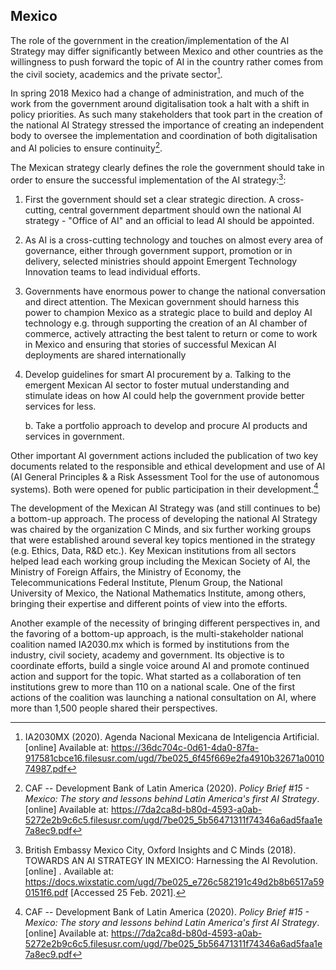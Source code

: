 ## Mexico

The role of the government in the creation/implementation of the AI Strategy may differ significantly between Mexico and other countries as the willingness to push forward the topic of AI in the country rather comes from the civil society, academics and the private sector[^43].

In spring 2018 Mexico had a change of administration, and much of the work from the government around digitalisation took a halt with a shift in policy priorities. As such many stakeholders that took part in the creation of the national AI Strategy stressed the importance of creating an independent body to oversee the implementation and coordination of both digitalisation and AI policies to ensure continuity[^44].

The Mexican strategy clearly defines the role the government should take in order to ensure the successful implementation of the AI strategy:[^45]: 

1.  First the government should set a clear strategic direction. A cross-cutting, central government department should own the national AI strategy - "Office of AI" and an official to lead AI should be appointed.
2.  As AI is a cross-cutting technology and touches on almost every area of governance, either through government support, promotion or in delivery, selected ministries should appoint Emergent Technology Innovation teams to lead individual efforts.
3.  Governments have enormous power to change the national conversation and direct attention. The Mexican government should harness this power to champion Mexico as a strategic place to build and deploy AI technology e.g. through supporting the creation of an AI chamber of commerce, actively attracting the best talent to return or come to work in Mexico and ensuring that stories of successful Mexican AI deployments are shared internationally
4.  Develop guidelines for smart AI procurement by
    a.  Talking to the emergent Mexican AI sector to foster mutual understanding and stimulate ideas on how AI could help the government provide better services for less.

    b.  Take a portfolio approach to develop and procure AI products and services in government.

Other important AI government actions included the publication of two key documents related to the responsible and ethical development and use of AI (AI General Principles & a Risk Assessment Tool for the use of autonomous systems). Both were opened for public participation in their development.[^46]

The development of the Mexican AI Strategy was (and still continues to be) a bottom-up approach. The process of developing the national AI Strategy was chaired by the organization C Minds, and six further working groups that were established around several key topics mentioned in the strategy (e.g. Ethics, Data, R&D etc.). Key Mexican institutions from all sectors helped lead each working group including the Mexican Society of AI, the Ministry of Foreign Affairs, the Ministry of Economy, the Telecommunications Federal Institute, Plenum Group, the National University of Mexico, the National Mathematics Institute, among others, bringing their expertise and different points of view into the efforts.

Another example of the necessity of bringing different perspectives in, and the favoring of a bottom-up approach, is the multi-stakeholder national coalition named IA2030.mx which is formed by institutions from the industry, civil society, academy and government. Its objective is to coordinate efforts, build a single voice around AI and promote continued action and support for the topic. What started as a collaboration of ten institutions grew to more than 110 on a national scale. One of the first actions of the coalition was launching a national consultation on AI, where more than 1,500 people shared their perspectives.

[^43]: IA2030MX (2020). Agenda Nacional Mexicana de Inteligencia Artificial. [online] Available at: https://36dc704c-0d61-4da0-87fa-917581cbce16.filesusr.com/ugd/7be025_6f45f669e2fa4910b32671a001074987.pdf

[^44]: CAF -- Development Bank of Latin America (2020). *Policy Brief #15 - Mexico: The story and lessons behind Latin America's first AI Strategy*. [online] Available at: https://7da2ca8d-b80d-4593-a0ab-5272e2b9c6c5.filesusr.com/ugd/7be025_5b56471311f74346a6ad5faa1e7a8ec9.pdf

[^45]: British Embassy Mexico City, Oxford Insights and C Minds (2018).  TOWARDS AN AI STRATEGY IN MEXICO: Harnessing the AI Revolution.  [online] . Available at: https://docs.wixstatic.com/ugd/7be025_e726c582191c49d2b8b6517a590151f6.pdf [Accessed 25 Feb. 2021].

[^46]: CAF -- Development Bank of Latin America (2020). *Policy Brief #15 - Mexico: The story and lessons behind Latin America's first AI Strategy*. [online] Available at: https://7da2ca8d-b80d-4593-a0ab-5272e2b9c6c5.filesusr.com/ugd/7be025_5b56471311f74346a6ad5faa1e7a8ec9.pdf
